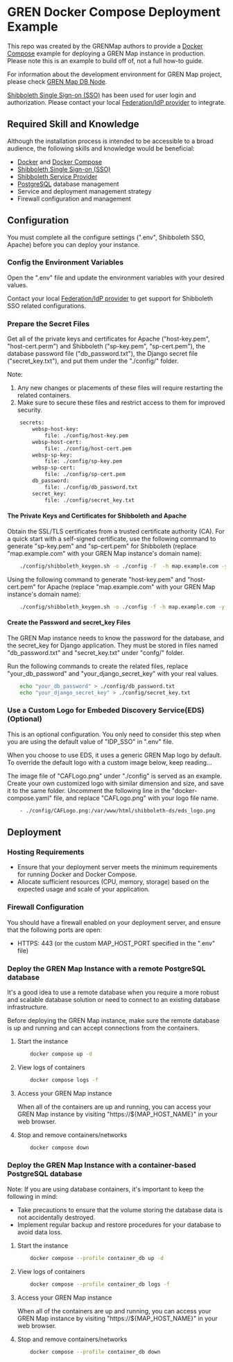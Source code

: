 # GREN Docker Compose Deployment Example

This repo was created by the GRENMap authors to provide a [Docker Compose](https://docs.docker.com/compose/compose-file/) example for deploying a GREN Map instance in production. Please note this is an example to build off of, not a full how-to guide.

For information about the development environment for GREN Map project, please check [GREN Map DB Node](https://github.com/grenmap/GREN-Map-DB-Node/tree/main/docs).

[Shibboleth Single Sign-on (SSO)](https://incommon.org/software/shibboleth/) has been used for user login and authorization. Please contact your local [Federation/IdP provider](https://technical.edugain.org) to integrate.

## Required Skill and Knowledge

Although the installation process is intended to be accessible to a broad audience, the following skills and knowledge would be beneficial:

* [Docker](https://www.docker.com/) and [Docker Compose](https://docs.docker.com/compose/compose-file/)
* [Shibboleth Single Sign-on (SSO)](https://incommon.org/software/shibboleth/)
* [Shibboleth Service Provider](https://shibboleth.atlassian.net/wiki/spaces/SP3/overview)
* [PostgreSQL](https://www.postgresql.org/) database management
* Service and deployment management strategy
* Firewall configuration and management

## Configuration

You must complete all the configure settings (".env", Shibboleth SSO, Apache) before you can deploy your instance.

### Config the Environment Variables

Open the ".env" file and update the environment variables with your desired values.

Contact your local [Federation/IdP provider](https://technical.edugain.org) to get support for Shibboleth SSO related configurations.

### Prepare the Secret Files

Get all of the private keys and certificates for Apache ("host-key.pem", "host-cert.perm") and Shibboleth ("sp-key.pem", "sp-cert.pem"), the database password file ("db_password.txt"), the Django secret file ("secret_key.txt"), and put them under the "./config/" folder.

Note:

1. Any new changes or placements of these files will require restarting the related containers.
2. Make sure to secure these files and restrict access to them for improved security.

```bash
    secrets:
        websp-host-key:
            file: ./config/host-key.pem
        websp-host-cert:
            file: ./config/host-cert.pem
        websp-sp-key:
            file: ./config/sp-key.pem
        websp-sp-cert:
            file: ./config/sp-cert.pem
        db_password:
            file: ./config/db_password.txt
        secret_key:
            file: ./config/secret_key.txt
```

#### The Private Keys and Certificates for Shibboleth and Apache

Obtain the SSL/TLS certificates from a trusted certificate authority (CA). For a quick start with a self-signed certificate, use the following command to generate "sp-key.pem" and "sp-cert.pem" for Shibboleth (replace "map.example.com" with your GREN Map instance's domain name):

```bash
    ./config/shibboleth_keygen.sh -o ./config -f  -h map.example.com -y 10 -n sp
```

Using the following command to generate "host-key.pem" and "host-cert.pem" for Apache (replace "map.example.com" with your GREN Map instance's domain name):

```bash
    ./config/shibboleth_keygen.sh -o ./config -f -h map.example.com -y 10 -n host
```

#### Create the Password and secret_key Files

The GREN Map instance needs to know the password for the database, and the secret_key for Django application. They must be stored in files named "db_password.txt" and "secret_key.txt" under "confg/" folder.

Run the following commands to create the related files, replace "your_db_password" and "your_django_secret_key" with your real values.

```bash
    echo "your_db_password" > ./config/db_password.txt
    echo "your_django_secret_key" > ./config/secret_key.txt
```

### Use a Custom Logo for Embeded Discovery Service(EDS) (Optional)

This is an optional configuration. You only need to consider this step when you are using the default value of "IDP_SSO" in ".env" file.

When you choose to use EDS, it uses a generic GREN Map logo by default. To override the default logo with a custom image below, keep reading...

The image file of "CAFLogo.png" under "./config" is served as an example. Create your own customized logo with similar dimension and size, and save it to the same folder. Uncomment the following line in the "docker-compose.yaml" file, and replace "CAFLogo.png" with your logo file name.

```bash
    - ./config/CAFLogo.png:/var/www/html/shibboleth-ds/eds_logo.png
```

## Deployment

### Hosting Requirements

* Ensure that your deployment server meets the minimum requirements for running Docker and Docker Compose.
* Allocate sufficient resources (CPU, memory, storage) based on the expected usage and scale of your application.

### Firewall Configuration

You should have a firewall enabled on your deployment server, and ensure that the following ports are open:

* HTTPS: 443 (or the custom MAP_HOST_PORT specified in the ".env" file)

### Deploy the GREN Map Instance with a remote PostgreSQL database

It's a good idea to use a remote database when you require a more robust and scalable database solution or need to connect to an existing database infrastructure.

Before deploying the GREN Map instance, make sure the remote database is up and running and can accept connections from the containers.

1. Start the instance

    ```bash
        docker compose up -d
    ```

2. View logs of containers

    ```bash
        docker compose logs -f
    ```

3. Access your GREN Map instance

    When all of the containers are up and running, you can access your GREN Map instance by visiting "https://${MAP_HOST_NAME}" in your web browser.

4. Stop and remove containers/networks

    ```bash
        docker compose down
    ```

### Deploy the GREN Map Instance with a container-based PostgreSQL database

Note: If you are using database containers, it's important to keep the following in mind:

* Take precautions to ensure that the volume storing the database data is not accidentally destroyed.
* Implement regular backup and restore procedures for your database to avoid data loss.

1. Start the instance

    ```bash
        docker compose --profile container_db up -d
    ```

2. View logs of containers

    ```bash
        docker compose --profile container_db logs -f
    ```

3. Access your GREN Map instance

    When all of the containers are up and running, you can access your GREN Map instance by visiting "https://${MAP_HOST_NAME}" in your web browser.

4. Stop and remove containers/networks

    ```bash
        docker compose --profile container_db down
    ```
